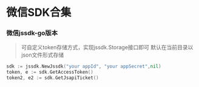 # 微信SDK合集

### 微信jssdk-go版本

> 可自定义token存储方式，实现jssdk.Storage接口即可
> 默认在当前目录以json文件形式存储
```go
sdk := jssdk.NewJssdk("your appId", "your appSecret",nil)
token, e := sdk.GetAccessToken()
token2, e2 := sdk.GetJsapiTicket()
```

